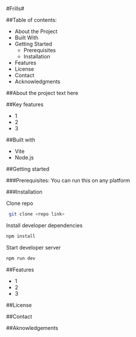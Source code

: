 #Frills#
<!-- Optional: Add a project logo if available -->

##Table of contents:

- About the Project
- Built With
- Getting Started
  - Prerequisites
  - Installation
- Features
- License
- Contact
- Acknowledgments

##About the project
text here

##Key features
- 1
- 2
- 3

##Built with
- Vite
- Node.js

##Getting started

###Prerequisites:
  You can run this on any platform

###Installation

Clone repo
```bash
 git clone <repo link>
```

Install developer dependencies
```bash
npm install
```

Start developer server
```bash
npm run dev
```

##Features
- 1
- 2
- 3

##License

##Contact

##Aknowledgements

  
  
  
